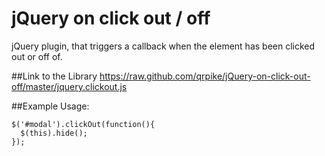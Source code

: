jQuery on click out / off
=======================

jQuery plugin, that triggers a callback when the element has been clicked out or off of. 

##Link to the Library
https://raw.github.com/qrpike/jQuery-on-click-out-off/master/jquery.clickout.js

##Example Usage:
 
    $('#modal').clickOut(function(){
      $(this).hide();
    }); 
